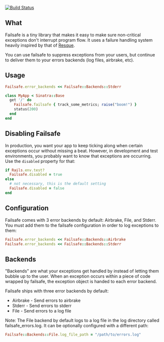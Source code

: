 [![Build Status](https://secure.travis-ci.org/zaarly/failsafe.png?branch=master)](http://travis-ci.org/zaarly/failsafe)

## What

Failsafe is a tiny library that makes it easy to make sure non-critical exceptions
don't interrupt program flow. It uses a failure handling system heavily inspired
by that of [Resque](http://github.com/defunkt/resque). 

You can use failsafe to suppress exceptions from your users, but continue to deliver
them to your errors backends (log files, airbrake, etc).

## Usage

```ruby
Failsafe.error_backends << Failsafe::Backends::Stderr

class MyApp < Sinatra::Base
  get '/' do
    Failsafe.failsafe { track_some_metrics; raise("boom!") }
    status(200)
  end
end
```

## Disabling Failsafe

In production, you want your app to keep ticking along when certain exceptions
occur without missing a beat. However, in development and test environments,
you probably want to know that exceptions are occurring.
Use the `disabled` property for that:

```ruby
if Rails.env.test?
  Failsafe.disabled = true
else
  # not necessary, this is the default setting
  Failsafe.disabled = false 
end
```

## Configuration

Failsafe comes with 3 error backends by default: Airbrake, File, and Stderr.
You must add them to the failsafe configuration in order to log exceptions
to them:

```ruby
Failsafe.error_backends << Failsafe::Backends::Airbrake
Failsafe.error_backends << Failsafe::Backends::Stderr
```

## Backends

"Backends" are what your exceptions get handled by instead of letting them
bubble up to the user. When an exception occurs within a piece of code wrapped
by failsafe, the exception object is handed to each error backend.

Failsafe ships with three error backends by default:

* Airbrake - Send errors to airbrake
* Stderr - Send errors to stderr
* File - Send errors to a log file

Note: The File backend by default logs to a log file in the log directory called
failsafe_errors.log.  It can be optionally configured with a different path:

```ruby
Failsafe::Backends::File.log_file_path = "/path/to/errors.log"
```
